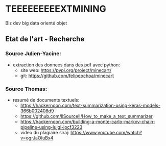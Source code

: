 # TEEEEEEEEEXTMINING

Biz dev big data orienté objet 

## Etat de l'art - Recherche 

### Source Julien-Yacine:

* extraction des donnees dans des pdf avec python: 
  * site web: https://pypi.org/project/minecart/
  * git: https://github.com/felipeochoa/minecart

### Source Thomas:

* resumé de documents textuels:
  * https://hackernoon.com/text-summarization-using-keras-models-366b002408d9 
  * https://github.com/llSourcell/How_to_make_a_text_summarizer 
  * https://hackernoon.com/building-a-monte-carlo-markov-chain-pipeline-using-luigi-jocf3223 
  * video du plagiaire siraj: https://www.youtube.com/watch?v=ogrJaOIuBx4
  
  
